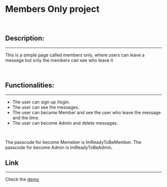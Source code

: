 # Members Only project

<br/>

## Description:
---
This is a simple page called members only, where users can leave a message but only the members can see who leave it

<br/>

## Functionalities:
---
- The user can sign up /login.
- The user can see the messages.
- The user can became Member and see the user who leave the message and the time.
- The user can become Admin and delete messages.

<br />

The passcode for become Memeber is ImReadyToBeMember.
The passcode for become Admin is ImReadyToBeAdmin.


## Link
---
Check the [demo]( https://lc-members-only.herokuapp.com/) 